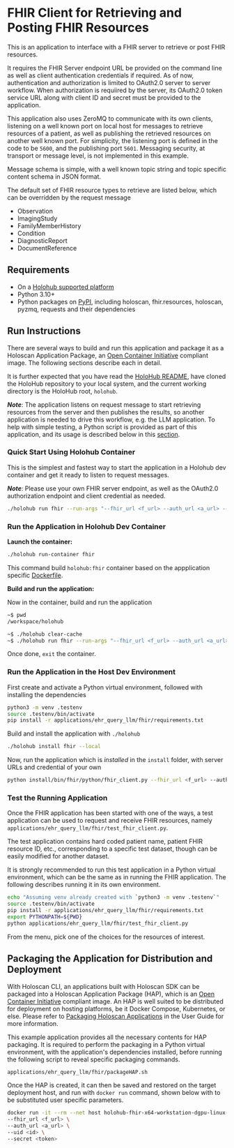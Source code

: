 # FHIR Client for Retrieving and Posting FHIR Resources

This is an application to interface with a FHIR server to retrieve or post FHIR resources.

It requires the FHIR Server endpoint URL be provided on the command line as well as client authentication credentials if required. As of now, authentication and authorization is limited to OAuth2.0 server to server workflow. When authorization is requiired by the server, its OAuth2.0 token service URL along with client ID and secret must be provided to the application.

This application also uses ZeroMQ to communicate with its own clients, listening on a well known port on local host for messages to retrieve resources of a patient, as well as publishing the retrieved resources on another well known port. For simplicity, the listening port is defined in the code to be `5600`, and the publishing port `5601`. Messaging security, at transport or message level, is not implemented in this example.

Message schema is simple, with a well known topic string and topic specific content schema in JSON format.

The default set of FHIR resource types to retrieve are listed below, which can be overridden by the request message

- Observation
- ImagingStudy
- FamilyMemberHistory
- Condition
- DiagnosticReport
- DocumentReference

## Requirements

- On a [Holohub supported platform](../../README.md#supported-platforms)
- Python 3.10+
- Python packages on [PyPI](https://pypi.org), including holoscan, fhir.resources, holoscan, pyzmq, requests and their dependencies

## Run Instructions

There are several ways to build and run this application and package it as a Holoscan Application Package, an [Open Container Initiative](https://opencontainers.org/) compliant image. The following sections describe each in detail.

It is further expected that you have read the [HoloHub README](../../../README.md), have cloned the HoloHub repository to your local system, and the current working directory is the HoloHub root, `holohub`.

**_Note_**:
The application listens on request message to start retrieving resources from the server and then publishes the results, so another application is needed to drive this workflow, e.g. the LLM application. To help with simple testing, a Python script is provided as part of this application, and its usage is described below in this [section](#test-the-running-application).

### Quick Start Using Holohub Container

This is the simplest and fastest way to start the application in a Holohub dev container and get it ready to listen to request messages.

**_Note_**:
Please use your own FHIR server endpoint, as well as the OAuth2.0 authorization endpoint and client credential as needed.

```bash
./holohub run fhir --run-args "--fhir_url <f_url> --auth_url <a_url> --uid <id> --secret <token>"
```

### Run the Application in Holohub Dev Container

**Launch the container:**

```bash
./holohub run-container fhir
```

This command build `holohub:fhir` container based on the appplication specific [Dockerfile](./Dockerfile).

**Build and run the application:**

Now in the container, build and run the application

```bash
~$ pwd
/workspace/holohub

~$ ./holohub clear-cache
~$ ./holohub run fhir --run-args "--fhir_url <f_url> --auth_url <a_url> --uid <id> --secret <token>"
```

Once done, `exit` the container.

### Run the Application in the Host Dev Environment

First create and activate a Python virtual environment, followed with installing the dependencies

```bash
python3 -m venv .testenv
source .testenv/bin/activate
pip install -r applications/ehr_query_llm/fhir/requirements.txt
```

Build and install the application with `./holohub`

```bash
./holohub install fhir --local
```

Now, run the application which is _installed_ in the `install` folder, with server URLs and credential of your own

```bash
python install/bin/fhir/python/fhir_client.py --fhir_url <f_url> --auth_url <a_url> --uid <id> --secret <token>
```

### Test the Running Application

Once the FHIR application has been started with one of the ways, a test application can be used to request and receive FHIR resources, namely `applications/ehr_query_llm/fhir/test_fhir_client.py`.

The test application contains hard coded patient name, patient FHIR resource ID, etc., corresponding to a specific test dataset, though can be easily modified for another dataset.

It is strongly recommended to run this test application in a Python virtual environment, which can be the same as in running the FHIR application. The following describes running it in its own environment.

```bash
echo "Assuming venv already created with `python3 -m venv .testenv`"
source .testenv/bin/activate
pip install -r applications/ehr_query_llm/fhir/requirements.txt
export PYTHONPATH=${PWD}
python applications/ehr_query_llm/fhir/test_fhir_client.py
```

From the menu, pick one of the choices for the resources of interest.

## Packaging the Application for Distribution and Deployment

With Holoscan CLI, an applications built with Holoscan SDK can be packaged into a Holoscan Application Package (HAP), which is an [Open Container Initiative](https://opencontainers.org/) compliant image. An HAP is well suited to be distributed for deployment on hosting platforms, be it Docker Compose, Kubernetes, or else. Please refer to [Packaging Holoscan Applications](https://docs.nvidia.com/holoscan/sdk-user-guide/holoscan_packager.html) in the User Guide for more information.

This example application provides all the necessary contents for HAP packaging. It is required to perform the packaging in a Python virtual environment, with the application's dependencies installed, before running the following script to reveal specific packaging commands.

```bash
applications/ehr_query_llm/fhir/packageHAP.sh
```

Once the HAP is created, it can then be saved and restored on the target deployment host, and run with `docker run` command, shown below with to be substituted user specific parameters.

```bash
docker run -it --rm --net host holohub-fhir-x64-workstation-dgpu-linux-amd64:1.0 \
--fhir_url <f_url> \
--auth_url <a_url> \
--uid <id> \
--secret <token>
```
